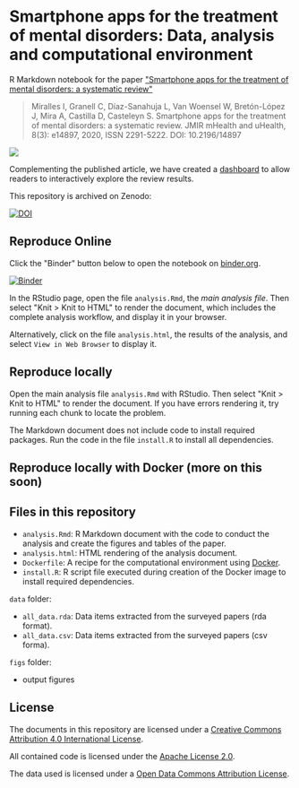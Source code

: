 # Smartphone apps for the treatment of mental disorders: Data, analysis and computational environment

R Markdown notebook for the paper ["Smartphone apps for the treatment of mental disorders: a systematic review"](https://mhealth.jmir.org/)

> Miralles I, Granell C, Díaz-Sanahuja L, Van Woensel W, Bretón-López J, Mira A, Castilla D, Casteleyn S.
> Smartphone apps for the treatment of mental disorders: a systematic review.
> JMIR mHealth and uHealth, 8(3): e14897, 2020, ISSN 2291-5222. 
> DOI: 10.2196/14897


[![](https://img.shields.io/badge/JMU-http%3A%2F%2Fdoi.org%2F10.2196%2F14897-yellow.svg)](https://doi.org/10.2196/14897)


Complementing the published article, we have created a [dashboard](https://rpubs.com/cgranell/jmu2020) to allow readers to interactively explore the review results. 


This repository is archived on Zenodo:

[![DOI](https://zenodo.org/badge/DOI/10.5281/zenodo.3609267.svg)](https://doi.org/10.5281/zenodo.3609267)

## Reproduce Online

Click the "Binder" button below to open the notebook on [binder.org](https://mybinder.org/).

[![Binder](https://mybinder.org/badge_logo.svg)](https://mybinder.org/v2/gh/cgranell/apps-mental-disorders-jmir/master?urlpath=rstudio)

In the RStudio page, open the file `analysis.Rmd`, the _main analysis file_. Then select "Knit > Knit to HTML" to render the document, which includes the complete analysis workflow, and display it in your browser. 

Alternatively, click on the file  `analysis.html`, the results of the analysis, and select `View in Web Browser` to display it. 

## Reproduce locally

Open the main analysis file `analysis.Rmd` with RStudio. Then select "Knit > Knit to HTML" to render the document. If you have errors rendering it, try running each chunk to locate the problem.

The Markdown document does not include code to install required packages. Run the code in the file `install.R` to install all dependencies.

## Reproduce locally with Docker (more on this soon)


## Files in this repository

 - `analysis.Rmd`: R Markdown document with the code to conduct the analysis and create the figures and tables of the paper.
 - `analysis.html`: HTML rendering of the analysis document.
 - `Dockerfile`: A recipe for the computational environment using [Docker](https://en.wikipedia.org/wiki/Docker_(software)).
 - `install.R`: R script file executed during creation of the Docker image to install required dependencies.

`data` folder: 
 - `all_data.rda`: Data items extracted from the surveyed papers (rda format).
 - `all_data.csv`: Data items extracted from the surveyed papers (csv forma).

`figs` folder:
 - output figures 

## License

The documents in this repository are licensed under a [Creative Commons Attribution 4.0 International License](https://creativecommons.org/licenses/by/4.0/).

All contained code is licensed under the [Apache License 2.0](https://choosealicense.com/licenses/apache-2.0/).

The data used is licensed under a [Open Data Commons Attribution License](https://opendatacommons.org/licenses/by/).